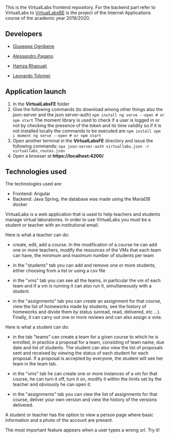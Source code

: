 This is the VirtualLabs frontend repository. For the backend part refer to
VirtualLabs to [VirtualLabsBE](https://github.com/letol/VirtualLabsBE) is the project of the Internet Applications course of the academic year 2019/2020.

## Developers

* [Giuseppe Ognibene](https://github.com/pinoOgni)

* [Alessandro Pagano](https://github.com/alexCodeRider)

* [Hamza Rhaouati](https://github.com/ReddaHawk)

* [Leonardo Tolomei](https://github.com/letol)


## Application launch

1. In the **VirtualLabsFE** folder
2. Give the following commands (to download among other things also the json-server and the json server-auth)
``
npm install
ng serve --open # or npm start
``
The moment library is used to check if a user is logged in or not by checking the presence of the token and its time validity so if it is not installed locally the commands to be executed are
``
npm install
npm i moment
ng serve --open # or npm start
``
3. Open another terminal in the **VirtualLabsFE** directory and issue the following commands:
``
npx json-server-auth virtuallabs.json -r virtuallabs_routes.json
``
4. Open a browser at **https://localhost:4200/**



## Technologies used

 The technologies used are:

* Frontend: Angular
* Backend: Java Spring, the database was made using the MariaDB docker

VirtualLabs is a web application that is used to help teachers and students manage virtual laboratories. In order to use VirtualLabs you must be a student or teacher with an institutional email.

Here is what a teacher can do:

* create, edit, add a course. In the modification of a course he can add one or more teachers, modify the resources of the VMs that each team can have, the minimum and maximum number of students per team

* in the "students" tab you can add and remove one or more students, either choosing from a list or using a csv file

* in the "vms" tab you can see all the teams, in particular the vm of each team and if a vm is running it can also run it, simultaneously with a student.

* in the "assignments" tab you can create an assignment for that course, view the list of homeworks made by students, see the history of homeworks and divide them by status (unread, read, delivered, etc ...). Finally, it can carry out one or more reviews and can also assign a vote.




Here is what a student can do:

* in the tab "teams" can create a team for a given course to which he is enrolled, in practice a proposal for a team, consisting of team name, due date and list of students. The student can also view the list of proposals sent and received by viewing the status of each student for each proposal. If a proposal is accepted by everyone, the student will see her team in the team tab.

* in the "vms" tab he can create one or more instances of a vm for that course, he can turn it off, turn it on, modify it within the limits set by the teacher and obviously he can open it.

* in the "assignments" tab you can view the list of assignments for that course, deliver your own version and view the history of the versions delivered.


A student or teacher has the option to view a person page where basic information and a photo of the account are present.


The most important feature appears when a user types a wrong url. Try it!
